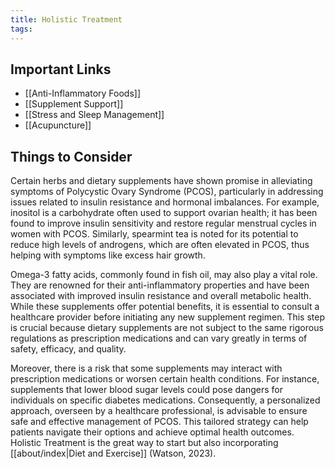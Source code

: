 ```yaml
---
title: Holistic Treatment
tags:
---
```

## Important Links

* [[Anti-Inflammatory Foods]]
* [[Supplement Support]]
* [[Stress and Sleep Management]]
* [[Acupuncture]]
## Things to Consider

Certain herbs and dietary supplements have shown promise in alleviating symptoms of Polycystic Ovary Syndrome (PCOS), particularly in addressing issues related to insulin resistance and hormonal imbalances. For example, inositol is a carbohydrate often used to support ovarian health; it has been found to improve insulin sensitivity and restore regular menstrual cycles in women with PCOS. Similarly, spearmint tea is noted for its potential to reduce high levels of androgens, which are often elevated in PCOS, thus helping with symptoms like excess hair growth.

Omega-3 fatty acids, commonly found in fish oil, may also play a vital role. They are renowned for their anti-inflammatory properties and have been associated with improved insulin resistance and overall metabolic health. While these supplements offer potential benefits, it is essential to consult a healthcare provider before initiating any new supplement regimen. This step is crucial because dietary supplements are not subject to the same rigorous regulations as prescription medications and can vary greatly in terms of safety, efficacy, and quality.

Moreover, there is a risk that some supplements may interact with prescription medications or worsen certain health conditions. For instance, supplements that lower blood sugar levels could pose dangers for individuals on specific diabetes medications. Consequently, a personalized approach, overseen by a healthcare professional, is advisable to ensure safe and effective management of PCOS. This tailored strategy can help patients navigate their options and achieve optimal health outcomes.
Holistic Treatment is the great way to start but also incorporating  [[about/index|Diet and Exercise]]  (Watson, 2023).